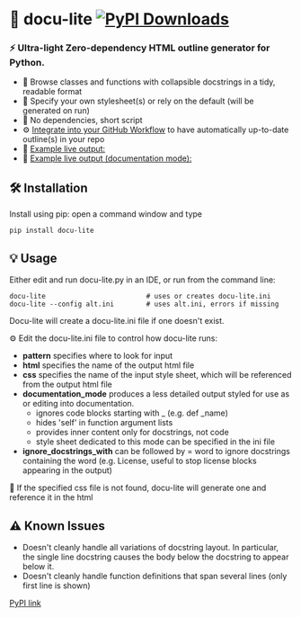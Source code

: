 # 🧾 docu-lite [![PyPI Downloads](https://static.pepy.tech/badge/docu-lite)](https://pepy.tech/projects/docu-lite)

### ⚡ Ultra-light Zero-dependency HTML outline generator for Python.   



- 📖   Browse classes and functions with collapsible docstrings in a tidy, readable format 
- 📘   Specify your own stylesheet(s) or rely on the default (will be generated on run) 
- 🎈   No dependencies, short script
- ⚙️   [Integrate into your GitHub Workflow](https://g1ojs.github.io/docu-lite/add-to-workflow/index.html) to have automatically up-to-date outline(s) in your repo
- 👀   [Example live output:](https://g1ojs.github.io/docu-lite/docu-lite-outline.html)
- 👀   [Example live output (documentation mode):](https://g1ojs.github.io/docu-lite/docu-lite-outline-docmode.html)
  

## 🛠 Installation

Install using pip: open a command window and type

```
pip install docu-lite
```
## 💡 Usage
Either edit and run docu-lite.py in an IDE, or run from the command line:
```
docu-lite                         # uses or creates docu-lite.ini
docu-lite --config alt.ini        # uses alt.ini, errors if missing
```
Docu-lite will create a docu-lite.ini file if one doesn't exist.

⚙️ Edit the docu-lite.ini file to control how docu-lite runs:
 - **pattern** specifies where to look for input
 - **html** specifies the name of the output html file
 - **css** specifies the name of the input style sheet, which will be referenced from the output html file
 - **documentation_mode** produces a less detailed output styled for use as or editing into documentation. 
     - ignores code blocks starting with _ (e.g. def _name)
     - hides 'self' in function argument lists
     - provides inner content only for docstrings, not code
     - style sheet dedicated to this mode can be specified in the ini file
 - **ignore_docstrings_with** can be followed by = word to ignore docstrings containing the word (e.g. License, useful to stop license blocks appearing in the output)  


📝 If the specified css file is not found, docu-lite will generate one and reference it in the html

## ⚠️ Known Issues
 - Doesn't cleanly handle all variations of docstring layout. In particular, the single line docstring causes the body below the docstring to appear below it.
 - Doesn't cleanly handle function definitions that span several lines (only first line is shown)

[PyPI link](https://pypi.org/project/docu-lite/)
